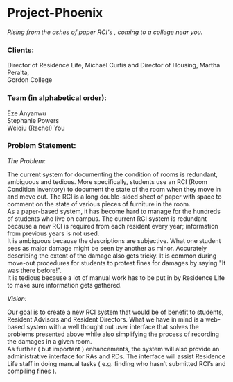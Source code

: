 # Project-Phoenix

*Rising from the ashes of  paper RCI's , coming to a college near you.*

### Clients:
Director of Residence Life, Michael Curtis and Director of Housing, Martha Peralta,  
Gordon College

### Team (in alphabetical order):
Eze Anyanwu  
Stephanie Powers  
Weiqiu (Rachel) You  

### Problem Statement:
*The Problem:*

The current system for documenting the condition of rooms is redundant, ambiguous and tedious. More specifically, students use an RCI (Room Condition Inventory) to document the state of the room when they move in and move out. The RCI is a long double-sided sheet of paper with space to comment on the state of various pieces of furniture in the room.   
As a paper-based system, it has become hard to manage for the hundreds of students who live on campus.
The current RCI system is redundant because a new RCI is required from each resident every year; information from previous years is not used.   
It is ambiguous because the descriptions are subjective. What one student sees as major damage might be seen by another as minor. Accurately describing the extent of the damage also gets tricky. It is common during move-out procedures for students to protest fines for damages by saying "It was there before!".  
It is tedious because a lot of manual work has to be put in by Residence Life to make sure information gets gathered.


*Vision:*

Our goal is to create a new RCI system that would be of benefit to students, Resident Advisors and Resident Directors. What we have in mind is a web-based system with a well thought out user interface that solves the problems presented above while also simplifying the process of recording the damages in a given room.  
As further ( but important ) enhancements, the system will also provide an administrative interface for RAs and RDs. The interface will assist Residence Life staff in doing manual tasks ( e.g. finding who hasn’t submitted RCI’s and compiling fines ).



